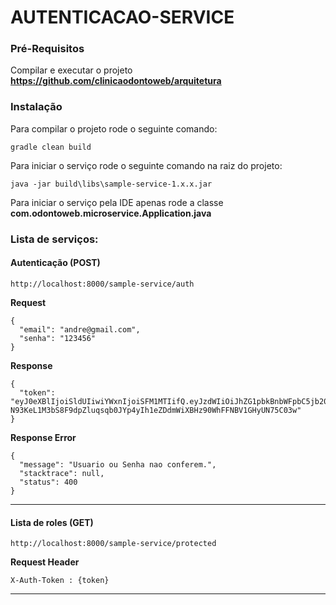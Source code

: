 # AUTENTICACAO-SERVICE

### Pré-Requisitos

Compilar e executar o projeto **https://github.com/clinicaodontoweb/arquitetura**

### Instalação

Para compilar o projeto rode o seguinte comando:

`gradle clean build`

Para iniciar o serviço rode o seguinte comando na raiz do projeto:

`java -jar build\libs\sample-service-1.x.x.jar`

Para iniciar o serviço pela IDE apenas rode a classe **com.odontoweb.microservice.Application.java**

### Lista de serviços:

#### Autenticação (POST)

```
http://localhost:8000/sample-service/auth
```

**Request**

```
{
  "email": "andre@gmail.com",
  "senha": "123456"
}
```

**Response**

```
{
  "token": "eyJ0eXBlIjoiSldUIiwiYWxnIjoiSFM1MTIifQ.eyJzdWIiOiJhZG1pbkBnbWFpbC5jb20iLCJ0ZW5hbnQiOiIzMTY0MDg4NjAwMDE2MSIsImlzQWRtaW4iOnRydWUsInRpcG9Vc3VhcmlvIjoiUmVjZXBjaW9uaXN0YSIsInJvbGVzIjpbIkFETUlOIl0sImlhdCI6MTU4NTI3MTcwNn0.8eMcP1VVlxiUN037e_4JT-N93KeL1M3bS8F9dpZluqsqb0JYp4yIh1eZDdmWiXBHz90WhFFNBV1GHyUN75C03w"
}
```

**Response Error**

```
{
  "message": "Usuario ou Senha nao conferem.",
  "stacktrace": null,
  "status": 400
}
```

--------------------------------------------


#### Lista de roles (GET)

```
http://localhost:8000/sample-service/protected
```

**Request Header**

`
X-Auth-Token : {token}
`

--------------------------------------------

